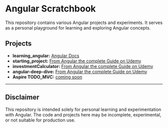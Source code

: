 # Angular Scratchbook

This repository contains various Angular projects and experiments. It serves as a personal playground for learning and exploring Angular concepts.

## Projects

- **learning_angular:** [Angular Docs](https://angular.dev/)
- **starting_project:** [From Angular the complete Guide on Udemy](https://www.udemy.com/course/the-complete-guide-to-angular-2)
- **investmentCalculator:** [From Angular the complete Guide on Udemy](https://www.udemy.com/course/the-complete-guide-to-angular-2)
- **angular-deep-dive:** [From Angular the complete Guide on Udemy](https://www.udemy.com/course/the-complete-guide-to-angular-2)
- **Aspire TODO_MVC:** [coming soon]()

---

## Disclaimer

This repository is intended solely for personal learning and experimentation with Angular. The code and projects here may be incomplete, experimental, or not suitable for production use.
